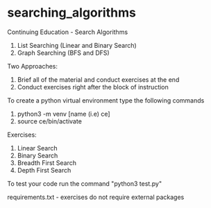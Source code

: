 # searching_algorithms
Continuing Education - Search Algorithms
1. List Searching (Linear and Binary Search)
2. Graph Searching (BFS and DFS)

Two Approaches:
1. Brief all of the material and conduct exercises at the end
2. Conduct exercises right after the block of instruction

To create a python virtual environment type the following commands <br/>
1. python3 -m venv [name (i.e) ce] <br/>
2. source ce/bin/activate

Exercises:
1. Linear Search
2. Binary Search
3. Breadth First Search
4. Depth First Search

To test your code run the command "python3 test.py"

requirements.txt - exercises do not require external packages
